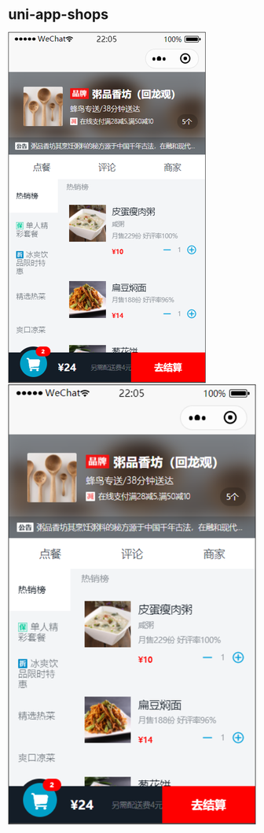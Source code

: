 # uni-app-shops
![tt](https://github.com/szhw-github/uni-app-shops/raw/master/Images/1.png)
<img src="https://github.com/szhw-github/uni-app-shops/raw/master/Images/1.png" width="750" alt="note"/>
